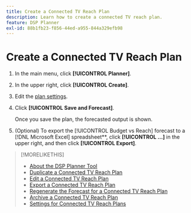 ```yaml
---
title: Create a Connected TV Reach Plan
description: Learn how to create a connected TV reach plan.
feature: DSP Planner
exl-id: 88b1fb23-f856-44ed-a955-844a329efb98
---
```

# Create a Connected TV Reach Plan

1. In the main menu, click **[!UICONTROL Planner]**.

1. In the upper right, click **[!UICONTROL Create]**.

1. Edit the [plan settings](planner-settings.md).

1. Click **[!UICONTROL Save and Forecast]**.

    Once you save the plan, the forecasted output is shown.

1. (Optional) To export the [!UICONTROL Budget vs Reach] forecast to a [!DNL Microsoft Excel] spreadsheet**, click **[!UICONTROL ...]** in the upper right, and then click **[!UICONTROL Export]**.

>[!MORELIKETHIS]
>
>* [About the DSP Planner Tool](planner-about.md)
>* [Duplicate a Connected TV Reach Plan](planner-duplicate.md)
>* [Edit a Connected TV Reach Plan](planner-edit.md)
>* [Export a Connected TV Reach Plan](planner-export.md)
>* [Regenerate the Forecast for a Connected TV Reach Plan](planner-forecast.md)
>* [Archive a Connected TV Reach Plan](planner-archive.md)
>* [Settings for Connected TV Reach Plans](planner-settings.md)
